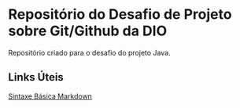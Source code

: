 # Repositório do Desafio de Projeto sobre Git/Github da DIO
Repositório criado para o desafio do projeto Java.

## Links Úteis
[Sintaxe Básica Markdown](https://www.markdownguide.org/basic-syntax/) 

